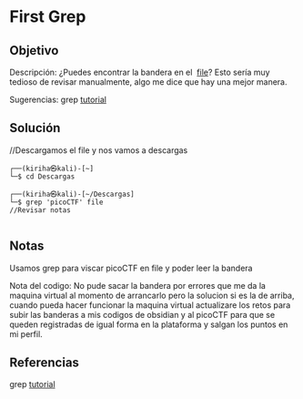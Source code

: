 # First Grep

## Objetivo 
Descripción:
¿Puedes encontrar la bandera en el  [file](https://jupiter.challenges.picoctf.org/static/315d3325dc668ab7f1af9194f2de7e7a/file)? Esto sería muy tedioso de revisar manualmente, algo me dice que hay una mejor manera.

Sugerencias:
grep [tutorial](https://ryanstutorials.net/linuxtutorial/grep.php)

## Solución 
//Descargamos el file y nos vamos a descargas
``` shell
┌──(kiriha㉿kali)-[~]
└─$ cd Descargas 
                                                                             
┌──(kiriha㉿kali)-[~/Descargas]
└─$ grep 'picoCTF' file
//Revisar notas
                                                                             
```

## Notas
Usamos grep para viscar picoCTF en file y poder leer la bandera 

Nota del codigo: No pude sacar la bandera por errores que me da la maquina virtual al momento de arrancarlo pero la solucion si es la de arriba, cuando pueda hacer funcionar la maquina virtual actualizare los retos para subir las banderas a mis codigos de obsidian y al picoCTF para que se queden registradas de igual forma en la plataforma y salgan los puntos en mi perfil.

## Referencias
grep [tutorial](https://ryanstutorials.net/linuxtutorial/grep.php)